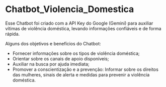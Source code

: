 # Chatbot_Violencia_Domestica
Esse Chatbot foi criado com a API Key do Google (Gemini) para auxiliar vítimas de violência doméstica, levando informações confiáveis e de forma rápida.

Alguns dos objetivos e benefícios do Chatbot:
- Fornecer informações sobre os tipos de violência doméstica;
- Orientar sobre os canais de apoio disponíveis;
- Auxiliar na busca por ajuda imediata;
- Promover a conscientização e a prevenção: Informar sobre os direitos das mulheres, sinais de alerta e medidas para prevenir a violência doméstica.

